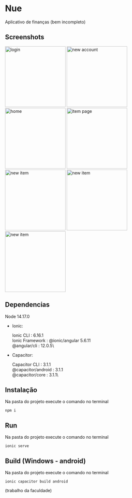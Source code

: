 # Nue
Aplicativo de finanças (bem incompleto)

## Screenshots

<p float="left">
  <img src="https://user-images.githubusercontent.com/49379112/141333188-ed83e606-2923-4f28-a5a7-daa5ae2cc251.png" width="200px" alt="login">
  <img src="https://user-images.githubusercontent.com/49379112/141333285-a09677c0-1c32-4ea4-b03d-eb2788fcdc87.png" width="200px" alt="new account">
  <img src="https://user-images.githubusercontent.com/49379112/141333516-fadec10d-56e6-4faf-a075-9cd47c9caedc.png" width="200px" alt="home">
  <img src="https://user-images.githubusercontent.com/49379112/141333554-e6a3a46c-6310-490e-8533-9835abf64e7f.png" width="200px" alt="item page">
  <img src="https://user-images.githubusercontent.com/49379112/141333591-21f9b25a-8b68-43b0-a5a4-9b8096eecb21.png" width="200px" alt="new item">
  <img src="https://user-images.githubusercontent.com/49379112/141333595-e1c25648-d65e-4f9d-bb16-1308da393e74.png" width="200px" alt="new item">
  <img src="https://user-images.githubusercontent.com/49379112/141333611-cbd9cef4-d4bc-490e-b705-458a43f1d522.png" width="200px" alt="new item">
  
</p>


## Dependencias 

Node 14.17.0

- Ionic:

   Ionic CLI                     : 6.16.1\
   Ionic Framework               : @ionic/angular 5.6.11\
   @angular/cli                  : 12.0.5\

- Capacitor:

   Capacitor CLI      : 3.1.1\
   @capacitor/android : 3.1.1\
   @capacitor/core    : 3.1.1\

## Instalação

Na pasta do projeto execute o comando no terminal

```
npm i
```

## Run

Na pasta do projeto execute o comando no terminal

```
ionic serve
```

## Build (Windows - android)

Na pasta do projeto execute o comando no terminal

```
ionic capacitor build android
```
(trabalho da faculdade)
